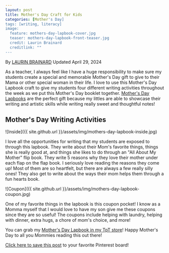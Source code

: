 ```yaml
---
layout: post
title: Mother's Day Craft for Kids
categories: [Mother's Day]
tags: [writing, literacy]
image:
  feature: mothers-day-lapbook-cover.jpg
  teaser: mothers-day-lapbook-front-teaser.jpg
  credit: Laurin Brainard
  creditlink: ""
---
```

By [LAURIN BRAINARD](https://theprimarybrain.com/menu/about/) Updated April 29, 2024

As a teacher, I always feel like I have a huge responsibility to make sure my students create a special and memorable Mother's Day gift to give to their Mama or other special woman in their life. I love to use this Mother's Day Lapbook craft to give my students four different writing activities throughout the week as we put this Mother's Day booklet together. [Mother's Day Lapbooks](http://bit.ly/mothersdaylapbook) are the perfect gift because my littles are able to showcase their writing and artistic skills while writing really sweet and thoughtful notes! 

## Mother's Day Writing Activities
![Inside]({{ site.github.url }}/assets/img/mothers-day-lapbook-inside.jpg)

I love all the opportunities for writing that my students are exposed to through this lapbook. They write about their Mom's favorite things, things she is really good at, and things she likes to do through an "All About My Mother" flip book. They write 5 reasons why they love their mother under each flap on the flap book. I seriously love reading the reasons they come up! Most of them are so heartfelt, but there are always a few really silly ones! They also get to write about the ways their mom helps them through a fun hearts book. 

![Coupon]({{ site.github.url }}/assets/img/mothers-day-lapbook-coupon.jpg)

One of my favorite things in the lapbook is this coupon pocket! I know as a Momma myself that I would love to have my son give me these coupons since they are so useful! The coupons include helping with laundry, helping with dinner, extra hugs, a chore of mom's choice, and more!

You can grab my [Mother's Day Lapbook in my TpT store](http://bit.ly/mothersdaylapbook)! Happy Mother's Day to all you Mommies reading this out there! 

[Click here to save this post](https://pin.it/xvfay7u6d5edsd) to your favorite Pinterest board!